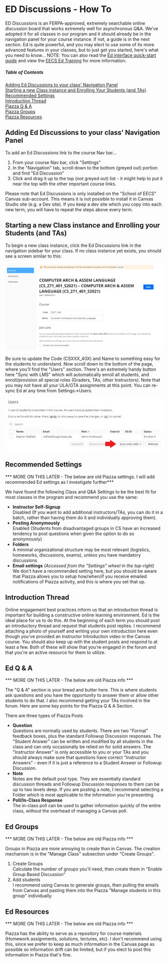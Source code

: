 # ED Discussions - How To

ED Discussions is an FERPA-approved, extremely searchable online discussion board that works extremely well for asynchronous Q&A.  We've adopted it for all classes in our program and it should already be in the navigation panel for your course instance.  If not, a guide is in the next section.
Ed is quite powerful, and you may elect to use some of its more advanced features in your classes, but to just get you started, here's what you need to know...
NOTE: You can also read the [Ed interface quick-start guide](https://edstem.org/quickstart/ed-discussion.pdf) and view the [EECS Ed Training](https://media.oregonstate.edu/media/t/1_lsr8orcb) for more information.

##### Table of Contents  

[Adding Ed Discussions to your class' Navigation Panel](#AddNavPanel)  
[Starting a new Class instance and Enrolling Your Students (and TAs)](#StartInstance)  
[Recommended Settings](#RecSettings)  
[Introduction Thread](#IntroThread)  
[Piazza Q & A](#QA)  
[Piazza Groups](#Groups)  
[Piazza Resources](#Resources)  

<a name='AddNavPanel'/>  

## Adding Ed Discussions to your class' Navigation Panel

To add an Ed Discussions link to the course Nav bar…

1. From your course Nav bar, click "Settings"
2. In the "Navigation" tab, scroll down to the bottom (greyed out) portion and find "Ed Discussion"
3. Click and drag it up to the top (not greyed out) list - it might help to put it near the top with the other important course links.

Please note that Ed Discussions is only installed on the "School of EECS" Canvas sub-account. This means it is not possible to install it in Canvas Studio site (e.g. a Dev site). If you keep a dev site which you copy into each new term, you will have to repeat the steps above every term.

<a name='StartInstance'/>

## Starting a new Class instance and Enrolling your Students (and TAs)

To begin a new class instance, click the Ed Discussions link in the navigation sidebar for your class. If no class instance yet exists, you should see a screen similar to this:

![Ed Setup Page](images/EdSetup.png "Ed Setup Page")

Be sure to update the Code (CSXXX_40X) and Name to something easy for the students to understand. Now scroll down to the bottom of the page, where you'll find the "Users" section. There's an extremely handy button here "Sync with LMS" which will automatically enroll all students, and enroll/provision all special roles (Graders, TAs, other Instructors). Note that you may not have all your ULA/GTA assignments at this point. You can re-sync Ed at any time from Settings->Users.

![Sync Ed enrollment to LMS](images/EdSync.png "Sync Ed enrollment to LMS")

<a name='RecSettings'/>  

## Recommended Settings

\*\*\* MORE ON THIS LATER - The below are old Piazza settings. I will add recommended Ed settings as I investigate further\*\*\*

We have found the following Class and Q&A Settings to be the best fit for most classes in the program and recommend you use the same:

- **Instructor Self-Signup**  
  Disabled (If you want to add additional instructors/TAs, you can do it in a batch, rather than having them do it and individually approving them).
- **Posting Anonymously**  
  Enabled (Students from disadvantaged groups in CS have an increased tendency to post questions when given the option to do so anonymously)
- **Folders**  
  A minimal organizational structure may be most relevant (logistics, homeworks, discussions, exams), unless you have mandatory discussions
- **Email settings** *(Accessed from the "Settings" wheel in the top-right)*  
  We don't have a recommended setting here, but you should be aware that Piazza allows you to setup how/when/if you receive emailed notifications of Piazza activity, and this is where you set that up.

<a name='IntroThread'/>  

## Introduction Thread

Online engagement best practices inform us that an introduction thread is important for building a constructive online learning environment.  Ed is the ideal place for us to do this. At the beginning of each term you should post an introductory thread and request that students post replies.  I recommend attaching a photo of yourself and writing your own introduction here even though you've provided an Instructor Introduction video in the Canvas course.  You should also keep up with the student posts and respond to at least a few. Both of these will show that you're engaged in the forum and that you're an active resource for them to utilize.

<a name='QA'/>  

## Ed Q & A

\*\*\* MORE ON THIS LATER - The below are old Piazza info \*\*\*

The "Q & A" section is your bread and butter here. This is where students ask questions and you have the opportunity to answer them or allow other students to do that. I also recommend getting your TAs involved in the forum.  Here are some key points for the Piazza Q & A Section.

There are three types of Piazza Posts

- **Question**  
Questions are normally used by students. There are two "Formal" feedback boxes, plus the standard Followup Discussion responses.  The "Student Answer" can be written and modified by all students in the class and can only occasionally be relied on for solid answers. The "Instructor Answer" is only accessible to you or your TAs and you should always make sure that questions have correct "Instructor Answers" - even if it is just a reference to a Student Answer or Followup Discussion.
- **Note**  
Notes are the default post type.  They are essentially standard discussion threads and Followup Discussion responses to them can be up to two levels deep. If you are posting a note, I recommend selecting a Folder which is most applicable to the information you're presenting
- **Poll/In-Class Response**  
The in-class poll can be used to gather information quickly of the entire class, without the overhead of managing a Canvas poll.

<a name='Groups'/>  

## Ed Groups

\*\*\* MORE ON THIS LATER - The below are old Piazza info \*\*\*

Groups in Piazza are more annoying to create than in Canvas. The creation mechanism is in the "Manage Class" subsection under "Create Groups".

1. Create Groups  
Calculate the number of groups you'll need, then create them in "Enable Group Based Discussion"
2. Add students  
I recommend using Canvas to generate groups, then pulling the emails from Canvas and pasting them into the Piazza "Manage students in this group" individually.

<a name='Resources'/>  

## Ed Resources

\*\*\* MORE ON THIS LATER - The below are old Piazza info \*\*\*

Piazza has the ability to serve as a repository for course materials (Homework assignments, solutions, lectures, etc).  I don't recommend using this, since we prefer to keep as much information in the Canvas page as possible so information drift can be limited, but if you elect to post this information in Piazza that's fine.

